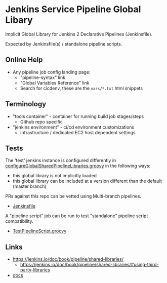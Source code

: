 # Jenkins Service Pipeline Global Libary
Implicit Global Library for Jenkins 2 Declarative Pipelines (Jenkinsfile).

Expected by Jenkinsfile(s) / standalone pipeline scripts.

## Online Help
* Any pipeline job config landing page:
  * "pipeline-syntax" link
  * "Global Variables Reference" link
  * Search for cicdenv, these are the `vars/*.txt` html snippets

## Terminology
* "tools container" - container for running build job stages/steps 
  * Github repo specific
* "jenkins environment" - ci/cd environment customizations
  * infrastructure / dedicated EC2 host dependent settings

## Tests
The 'test' jenkins instance is configured differently in 
[configureGlobalSharedPipelineLibraries.groovy](https://github.com/vogtech/cicdenv/jenkins/server-image/init-scripts/configureGlobalSharedPipelineLibraries.groovy) in the following ways:
* this global library is not implicitly loaded
* this global library can be included at a version different than the default (master branch)

PRs against this repo can be vetted using Multi-branch pipelines.
* [Jenkinsfile](Jenkinsfile)

A "pipeline script" job can be run to test "standalone" pipeline script compatibility.
* [TestPipelineScript.groovy](TestPipelineScript.groovy)

## Links
* https://jenkins.io/doc/book/pipeline/shared-libraries/
  * https://jenkins.io/doc/book/pipeline/shared-libraries/#using-third-party-libraries
* [docs](https://github.com/vogtech/jenkins-global-library/wiki)
